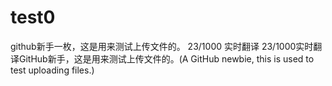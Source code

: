 # test0
github新手一枚，这是用来测试上传文件的。 23/1000 实时翻译 23/1000实时翻译GitHub新手，这是用来测试上传文件的。(A GitHub newbie, this is used to test uploading files.)
